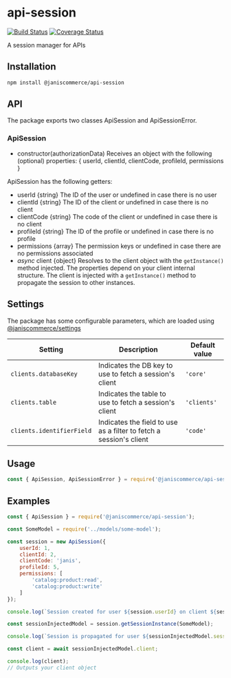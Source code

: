 # api-session

[![Build Status](https://travis-ci.org/janis-commerce/api-session.svg?branch=master)](https://travis-ci.org/janis-commerce/api-session)
[![Coverage Status](https://coveralls.io/repos/github/janis-commerce/api-session/badge.svg?branch=master)](https://coveralls.io/github/janis-commerce/api-session?branch=master)

A session manager for APIs

## Installation
```sh
npm install @janiscommerce/api-session
```

## API
The package exports two classes ApiSession and ApiSessionError.

### ApiSession

* constructor(authorizationData)
Receives an object with the following (optional) properties: { userId, clientId, clientCode, profileId, permissions }

ApiSession has the following getters:
* userId {string} The ID of the user or undefined in case there is no user
* clientId {string} The ID of the client or undefined in case there is no client
* clientCode {string} The code of the client or undefined in case there is no client
* profileId {string} The ID of the profile or undefined in case there is no profile
* permissions {array} The permission keys or undefined in case there are no permissions associated
* *async* client {object} Resolves to the client object with the `getInstance()` method injected. The properties depend on your client internal structure. The client is injected with a `getInstance()` method to propagate the session to other instances.

## Settings
The package has some configurable parameters, which are loaded using [@janiscommerce/settings](https://www.npmjs.com/package/@janiscommerce/settings)

| Setting | Description | Default value |
| --- | --- | --- |
| `clients.databaseKey` | Indicates the DB key to use to fetch a session's client | `'core'` |
| `clients.table` | Indicates the table to use to fetch a session's client | `'clients'` |
| `clients.identifierField` | Indicates the field to use as a filter to fetch a session's client | `'code'` |


## Usage
```js
const { ApiSession, ApiSessionError } = require('@janiscommerce/api-session');
```

## Examples
```js
const { ApiSession } = require('@janiscommerce/api-session');

const SomeModel = require('../models/some-model');

const session = new ApiSession({
	userId: 1,
	clientId: 2,
	clientCode: 'janis',
	profileId: 5,
	permissions: [
		'catalog:product:read',
		'catalog:product:write'
	]
});

console.log(`Session created for user ${session.userId} on client ${session.clientCode}.`);

const sessionInjectedModel = session.getSessionInstance(SomeModel);

console.log(`Session is propagated for user ${sessionInjectedModel.session.userId} on client ${sessionInjectedModel.session.clientCode}.`);

const client = await sessionInjectedModel.client;

console.log(client);
// Outputs your client object
```
